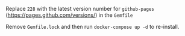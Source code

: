 Replace `228` with the latest version number for `github-pages` (https://pages.github.com/versions/) in the `Gemfile`

Remove `Gemfile.lock` and then run `docker-compose up -d` to re-install.